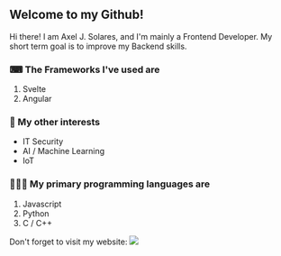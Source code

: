 ## Welcome to my Github!

Hi there! I am Axel J. Solares, and I'm mainly a Frontend Developer. My short term goal is to improve my Backend skills.


### ⌨ The Frameworks I've used are

1. Svelte
2. Angular


### 🤔 My other interests

- IT Security
- AI / Machine Learning
- IoT


### 👨🏻‍💻 My primary programming languages are

1. Javascript
2. Python
3. C / C++


Don't forget to visit my website:
[<img src="https://ik.imagekit.io/sekosolares/SekoSite/FB-Cover2_G34ySu9i6.png">](https://www.seko.dev)

<!--
**sekosolares/sekosolares** is a ✨ _special_ ✨ repository because its `README.md` (this file) appears on your GitHub profile.

Here are some ideas to get you started:

- 🔭 I’m currently working on ...
- 🌱 I’m currently learning ...
- 👯 I’m looking to collaborate on ...
- 🤔 I’m looking for help with ...
- 💬 Ask me about ...
- 📫 How to reach me: ...
- 😄 Pronouns: ...
- ⚡ Fun fact: ...
-->
